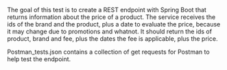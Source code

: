 The goal of this test is to create a REST endpoint with Spring Boot that returns information about the price of a product.
The service receives the ids of the brand and the product, plus a date to evaluate the price, because it may change due to promotions and whatnot.
It should return the ids of product, brand and fee, plus the dates the fee is applicable, plus the price.

Postman_tests.json contains a collection of get requests for Postman to help test the endpoint.
